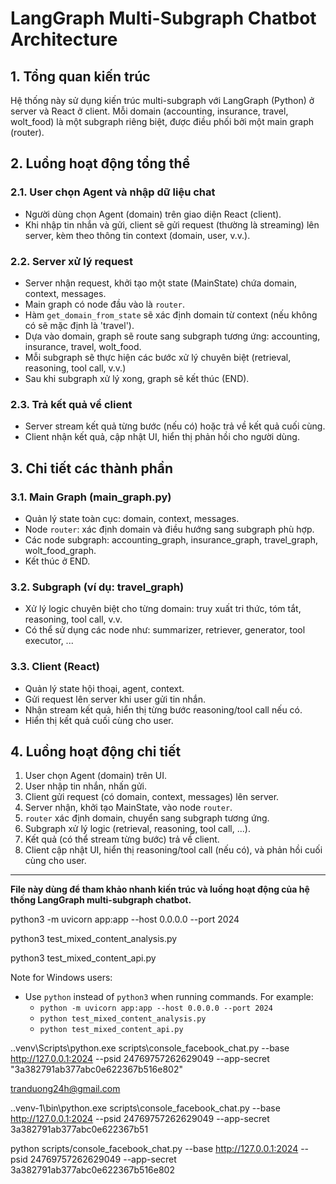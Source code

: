 # LangGraph Multi-Subgraph Chatbot Architecture

## 1. Tổng quan kiến trúc

Hệ thống này sử dụng kiến trúc multi-subgraph với LangGraph (Python) ở server và React ở client. Mỗi domain (accounting, insurance, travel, wolt_food) là một subgraph riêng biệt, được điều phối bởi một main graph (router).

## 2. Luồng hoạt động tổng thể

### 2.1. User chọn Agent và nhập dữ liệu chat
- Người dùng chọn Agent (domain) trên giao diện React (client).
- Khi nhập tin nhắn và gửi, client sẽ gửi request (thường là streaming) lên server, kèm theo thông tin context (domain, user, v.v.).

### 2.2. Server xử lý request
- Server nhận request, khởi tạo một state (MainState) chứa domain, context, messages.
- Main graph có node đầu vào là `router`.
- Hàm `get_domain_from_state` sẽ xác định domain từ context (nếu không có sẽ mặc định là 'travel').
- Dựa vào domain, graph sẽ route sang subgraph tương ứng: accounting, insurance, travel, wolt_food.
- Mỗi subgraph sẽ thực hiện các bước xử lý chuyên biệt (retrieval, reasoning, tool call, v.v.)
- Sau khi subgraph xử lý xong, graph sẽ kết thúc (END).

### 2.3. Trả kết quả về client
- Server stream kết quả từng bước (nếu có) hoặc trả về kết quả cuối cùng.
- Client nhận kết quả, cập nhật UI, hiển thị phản hồi cho người dùng.

## 3. Chi tiết các thành phần

### 3.1. Main Graph (main_graph.py)
- Quản lý state toàn cục: domain, context, messages.
- Node `router`: xác định domain và điều hướng sang subgraph phù hợp.
- Các node subgraph: accounting_graph, insurance_graph, travel_graph, wolt_food_graph.
- Kết thúc ở END.

### 3.2. Subgraph (ví dụ: travel_graph)
- Xử lý logic chuyên biệt cho từng domain: truy xuất tri thức, tóm tắt, reasoning, tool call, v.v.
- Có thể sử dụng các node như: summarizer, retriever, generator, tool executor, ...

### 3.3. Client (React)
- Quản lý state hội thoại, agent, context.
- Gửi request lên server khi user gửi tin nhắn.
- Nhận stream kết quả, hiển thị từng bước reasoning/tool call nếu có.
- Hiển thị kết quả cuối cùng cho user.

## 4. Luồng hoạt động chi tiết

1. User chọn Agent (domain) trên UI.
2. User nhập tin nhắn, nhấn gửi.
3. Client gửi request (có domain, context, messages) lên server.
4. Server nhận, khởi tạo MainState, vào node `router`.
5. `router` xác định domain, chuyển sang subgraph tương ứng.
6. Subgraph xử lý logic (retrieval, reasoning, tool call, ...).
7. Kết quả (có thể stream từng bước) trả về client.
8. Client cập nhật UI, hiển thị reasoning/tool call (nếu có), và phản hồi cuối cùng cho user.

---

**File này dùng để tham khảo nhanh kiến trúc và luồng hoạt động của hệ thống LangGraph multi-subgraph chatbot.**

python3 -m uvicorn app:app --host 0.0.0.0 --port 2024

python3 test_mixed_content_analysis.py

python3 test_mixed_content_api.py

Note for Windows users:
- Use `python` instead of `python3` when running commands. For example:
	- `python -m uvicorn app:app --host 0.0.0.0 --port 2024`
	- `python test_mixed_content_analysis.py`
	- `python test_mixed_content_api.py`


.\.venv\Scripts\python.exe scripts\console_facebook_chat.py --base http://127.0.0.1:2024 --psid 24769757262629049 --app-secret "3a382791ab377abc0e622367b516e802"

tranduong24h@gmail.com

.\.venv-1\bin\python.exe scripts\console_facebook_chat.py --base http://127.0.0.1:2024 --psid 24769757262629049 --app-secret 3a382791ab377abc0e622367b51

python scripts/console_facebook_chat.py --base http://127.0.0.1:2024 --psid 24769757262629049 --app-secret 3a382791ab377abc0e622367b516e802
